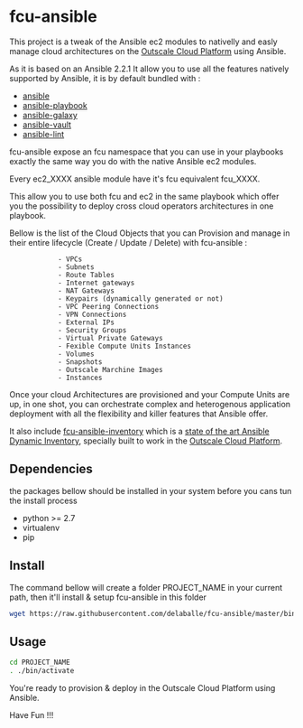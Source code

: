fcu-ansible
===========

This project is a tweak of the Ansible ec2 modules to nativelly and easly manage cloud architectures on the [Outscale Cloud Platform](https://www.outscale.com) using Ansible.

As it is based on an  Ansible 2.2.1 It allow you to use all the features natively supported by Ansible, it is by default bundled with :

 - [ansible](https://github.com/ansible/ansible)
 - [ansible-playbook](http://docs.ansible.com/ansible/playbooks.html)
 - [ansible-galaxy](https://github.com/ansible/galaxy)
 - [ansible-vault](http://docs.ansible.com/ansible/playbooks_vault.html)
 - [ansible-lint](https://github.com/willthames/ansible-lint)

fcu-ansible expose an fcu namespace that you can use in your playbooks exactly the same way you do with the native Ansible ec2 modules.

Every ec2_XXXX ansible module have it's fcu equivalent fcu_XXXX.

This allow you to use both fcu and ec2 in the same playbook which offer you the possibility to deploy cross cloud operators architectures in one playbook.

Bellow is the list of the Cloud Objects that you can Provision and manage in their entire lifecycle (Create / Update / Delete) with fcu-ansible :

                - VPCs
                - Subnets
                - Route Tables
                - Internet gateways
                - NAT Gateways
                - Keypairs (dynamically generated or not)
                - VPC Peering Connections
                - VPN Connections
                - External IPs
                - Security Groups
                - Virtual Private Gateways
                - Fexible Compute Units Instances
                - Volumes
                - Snapshots
                - Outscale Marchine Images
                - Instances

Once your cloud Architectures are provisioned and your Compute Units are up, in one shot, you can orchestrate complex and heterogenous application deployment with all the flexibility and killer features that Ansible offer.

It also include [fcu-ansible-inventory](https://github.com/delaballe/fcu-ansible-inventory) which is a [state of the art Ansible Dynamic Inventory](https://docs.ansible.com/ansible/dev_guide/developing_inventory.html), specially built to work in the [Outscale Cloud Platform](https://www.outscale.com).


## Dependencies

the packages bellow should be installed in your system before you cans tun the install process

- python >= 2.7  
- virtualenv  
- pip  

## Install

The command bellow will create a folder PROJECT_NAME  in your current path, then it'll install & setup fcu-ansible in this folder

```bash
wget https://raw.githubusercontent.com/delaballe/fcu-ansible/master/bin/fcu-ansible && bash install PROJECT_NAME && rm -rf fcu-ansible
```

## Usage

```bash
cd PROJECT_NAME
. ./bin/activate
```

You're ready to provision & deploy in the Outscale Cloud Platform using Ansible.

Have Fun !!!
